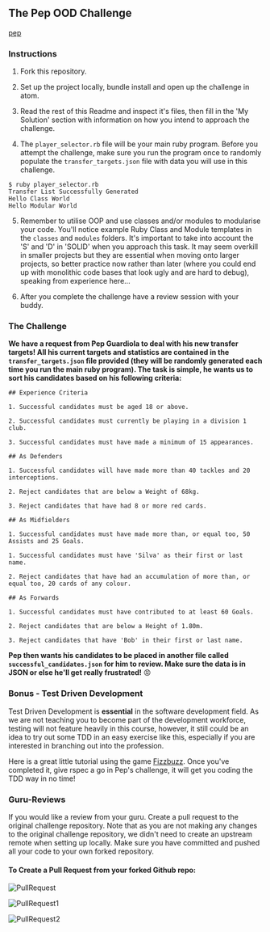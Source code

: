 ## The Pep OOD Challenge

[pep]()

### Instructions

1. Fork this repository.

2. Set up the project locally, bundle install and open up the challenge in atom.

3. Read the rest of this Readme and inspect it's files, then fill in the 'My Solution' section with information on how you intend to approach the challenge.

4. The ```player_selector.rb``` file will be your main ruby program. Before you attempt the challenge, make sure you run the program once to randomly populate the ```transfer_targets.json``` file with data you will use in this challenge.

```
$ ruby player_selector.rb
Transfer List Successfully Generated
Hello Class World
Hello Modular World
```

5. Remember to utilise OOP and use classes and/or modules to modularise your code. You'll notice example Ruby Class and Module templates in the ```classes``` and  ```modules``` folders. It's important to take into account the 'S' and 'D' in 'SOLID' when you approach this task. It may seem overkill in smaller projects but they are essential when moving onto larger projects, so better practice now rather than later (where you could end up with monolithic code bases that look ugly and are hard to debug), speaking from experience here...

6. After you complete the challenge have a review session with your buddy.

### The Challenge

**We have a request from Pep Guardiola to deal with his new transfer targets! All his current targets and statistics are contained in the ```transfer_targets.json``` file provided (they will be randomly generated each time you run the main ruby program). The task is simple, he wants us to sort his candidates based on his following criteria:**

```
## Experience Criteria

1. Successful candidates must be aged 18 or above.

2. Successful candidates must currently be playing in a division 1 club.

3. Successful candidates must have made a minimum of 15 appearances.

## As Defenders

1. Successful candidates will have made more than 40 tackles and 20 interceptions.

2. Reject candidates that are below a Weight of 68kg.

3. Reject candidates that have had 8 or more red cards.

## As Midfielders

1. Successful candidates must have made more than, or equal too, 50 Assists and 25 Goals.

1. Successful candidates must have 'Silva' as their first or last name.

2. Reject candidates that have had an accumulation of more than, or equal too, 20 cards of any colour.

## As Forwards

1. Successful candidates must have contributed to at least 60 Goals.

2. Reject candidates that are below a Height of 1.80m.

3. Reject candidates that have 'Bob' in their first or last name.

```

**Pep then wants his candidates to be placed in another file called ```successful_candidates.json``` for him to review. Make sure the data is in JSON or else he'll get really frustrated!** :rage:

### Bonus - Test Driven Development

Test Driven Development is **essential** in the software development field. As we are not teaching you to become part of the development workforce, testing will not feature heavily in this course, however, it still could be an idea to try out some TDD in an easy exercise like this, especially if you are interested in branching out into the profession.

Here is a great little tutorial using the game [Fizzbuzz](https://medium.com/craft-academy/introduction-to-ruby-and-rspec-135da4051802). Once you've completed it, give rspec a go in Pep's challenge, it will get you coding the TDD way in no time!

### Guru-Reviews

If you would like a review from your guru. Create a pull request to the original challenge repository. Note that as you are not making any changes to the original challenge repository, we didn't need to create an upstream remote when setting up locally. Make sure you have committed and pushed all your code to your own forked repository.

#### To Create a Pull Request from your forked Github repo:

![PullRequest](https://github.com/danielstpaul/sds_academy_course/blob/master/public/PullRequest.png)

![PullRequest1](https://github.com/danielstpaul/sds_academy_course/blob/master/public/PullRequest1.png)

![PullRequest2](https://github.com/danielstpaul/sds_academy_course/blob/master/public/PullRequest2.png)
